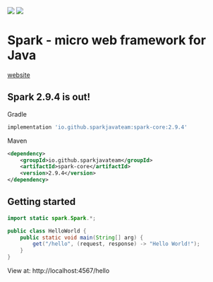 [![](https://img.shields.io/github/license/sparkjavateam/spark.svg)](./LICENSE)
[![](https://img.shields.io/maven-central/v/io.github.sparkjavateam/spark-core.svg)](http://mvnrepository.com/artifact/io.github.sparkjavateam/spark-core)

# Spark - micro web framework for Java

[website](https://sparkjavateam.github.io/spark)

## Spark 2.9.4 is out!

Gradle
```gradle
implementation 'io.github.sparkjavateam:spark-core:2.9.4'
```

Maven
```xml
<dependency>
    <groupId>io.github.sparkjavateam</groupId>
    <artifactId>spark-core</artifactId>
    <version>2.9.4</version>
</dependency>
```

## Getting started

```java
import static spark.Spark.*;

public class HelloWorld {
    public static void main(String[] arg) {
        get("/hello", (request, response) -> "Hello World!");
    }
}
```

View at: http://localhost:4567/hello
